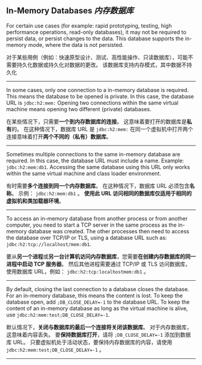 ## In-Memory Databases *内存数据库*

For certain use cases (for example: rapid prototyping, testing, high performance operations, read-only databases), it may not be required to persist data, or persist changes to the data.
This database supports the in-memory mode, where the data is not persisted.


对于某些用例（例如：快速原型设计、测试、高性能操作、只读数据库），可能不需要持久化数据或持久化对数据的更改。
该数据库支持内存模式，其中数据不持久化

---

In some cases, only one connection to a in-memory database is required.
This means the database to be opened is private.
In this case, the database URL is `jdbc:h2:mem:` Opening two connections within the same virtual machine means opening two different (private) databases.


在某些情况下，只需要**一个到内存数据库的连接**。
这意味着要打开的数据库是**私有**的。
在这种情况下，数据库 URL 是 `jdbc:h2:mem:` 在同一个虚拟机中打开两个连接意味着打开**两个不同的（私有）数据库**。

---

Sometimes multiple connections to the same in-memory database are required.
In this case, the database URL must include a name.
Example: `jdbc:h2:mem:db1`.
Accessing the same database using this URL only works within the same virtual machine and class loader environment.


有时需要**多个连接到同一个内存数据库**。
在这种情况下，数据库 URL 必须包含**名称**。
示例： `jdbc:h2:mem:db1` 。
**使用此 URL 访问相同的数据库仅适用于相同的虚拟机和类加载器环境**。

---

To access an in-memory database from another process or from another computer, you need to start a TCP server in the same process as the in-memory database was created.
The other processes then need to access the database over TCP/IP or TLS, using a database URL such as: `jdbc:h2:tcp://localhost/mem:db1`.


要从**另一个进程**或**另一台计算机访问内存数据库**，您需要**在创建内存数据库的同一进程中启动 TCP 服务器**。
然后其他进程需要通过 TCP/IP 或 TLS 访问数据库，使用数据库 URL，例如： `jdbc:h2:tcp:localhostmem:db1` 。

---

By default, closing the last connection to a database closes the database.
For an in-memory database, this means the content is lost.
To keep the database open, add `;DB_CLOSE_DELAY=-1` to the database URL.
To keep the content of an in-memory database as long as the virtual machine is alive, use `jdbc:h2:mem:test;DB_CLOSE_DELAY=-1`. 


默认情况下，**关闭与数据库的最后一个连接将关闭该数据库**。
对于内存数据库，这意味着内容丢失。
要**保持数据库打开**，请将 `;DB_CLOSE_DELAY=-1` 添加到数据库 URL。
只要虚拟机处于活动状态，要保持内存数据库的内容，请使用 `jdbc:h2:mem:test;DB_CLOSE_DELAY=-1` 。

---

